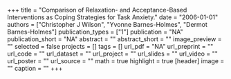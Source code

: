 +++
title = "Comparison of Relaxation- and Acceptance-Based Interventions as Coping Strategies for Task Anxiety."
date = "2006-01-01"
authors = ["Christopher J Wilson", "Yvonne Barnes-Holmes", "Dermot Barnes-Holmes"]
publication_types = ["1"]
publication = "NA"
publication_short = "NA"
abstract = ""
abstract_short = ""
image_preview = ""
selected = false
projects = []
tags = []
url_pdf = "NA"
url_preprint = ""
url_code = ""
url_dataset = ""
url_project = ""
url_slides = ""
url_video = ""
url_poster = ""
url_source = ""
math = true
highlight = true
[header]
image = ""
caption = ""
+++
